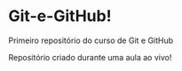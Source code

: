 # Git-e-GitHub!
 Primeiro repositório do curso de Git e GitHub

 Repositório criado durante uma aula ao vivo!
